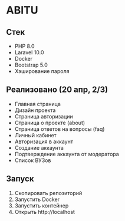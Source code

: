 # ABITU

## Стек

- PHP 8.0
- Laravel 10.0
- Docker
- Bootstrap 5.0
- Хэширование пароля

## Реализовано (20 апр, 2/3)

- Главная страница
- Дизайн проекта
- Страница авторизации
- Страница о проекте (about)
- Страница ответов на вопросы (faq)
- Личный кабинет
- Авторизация в аккаунт
- Создание аккаунта
- Подтверждение аккаунта от модератора
- Список ВУЗов

## Запуск

1. Скопировать репозиторий
2. Запустить Docker
3. Запустить контейнер
4. Открыть http://localhost
